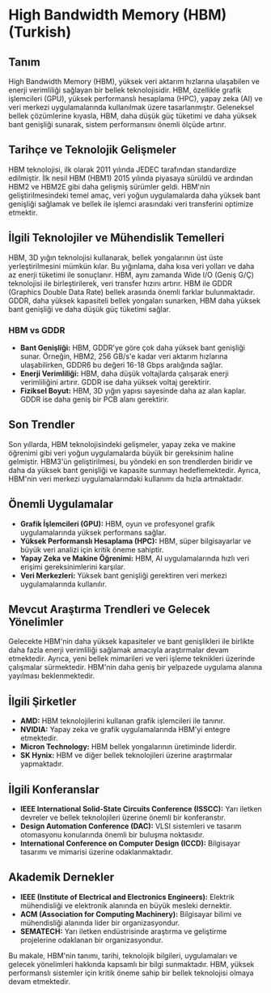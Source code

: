 # High Bandwidth Memory (HBM) (Turkish)

## Tanım
High Bandwidth Memory (HBM), yüksek veri aktarım hızlarına ulaşabilen ve enerji verimliliği sağlayan bir bellek teknolojisidir. HBM, özellikle grafik işlemcileri (GPU), yüksek performanslı hesaplama (HPC), yapay zeka (AI) ve veri merkezi uygulamalarında kullanılmak üzere tasarlanmıştır. Geleneksel bellek çözümlerine kıyasla, HBM, daha düşük güç tüketimi ve daha yüksek bant genişliği sunarak, sistem performansını önemli ölçüde artırır.

## Tarihçe ve Teknolojik Gelişmeler
HBM teknolojisi, ilk olarak 2011 yılında JEDEC tarafından standardize edilmiştir. İlk nesil HBM (HBM1) 2015 yılında piyasaya sürüldü ve ardından HBM2 ve HBM2E gibi daha gelişmiş sürümler geldi. HBM'nin geliştirilmesindeki temel amaç, veri yoğun uygulamalarda daha yüksek bant genişliği sağlamak ve bellek ile işlemci arasındaki veri transferini optimize etmektir.

## İlgili Teknolojiler ve Mühendislik Temelleri
HBM, 3D yığın teknolojisi kullanarak, bellek yongalarının üst üste yerleştirilmesini mümkün kılar. Bu yığınlama, daha kısa veri yolları ve daha az enerji tüketimi ile sonuçlanır. HBM, aynı zamanda Wide I/O (Geniş G/Ç) teknolojisi ile birleştirilerek, veri transfer hızını artırır. HBM ile GDDR (Graphics Double Data Rate) bellek arasında önemli farklar bulunmaktadır. GDDR, daha yüksek kapasiteli bellek yongaları sunarken, HBM daha yüksek bant genişliği ve daha düşük güç tüketimi sağlar.

### HBM vs GDDR
- **Bant Genişliği:** HBM, GDDR'ye göre çok daha yüksek bant genişliği sunar. Örneğin, HBM2, 256 GB/s'e kadar veri aktarım hızlarına ulaşabilirken, GDDR6 bu değeri 16-18 Gbps aralığında sağlar.
- **Enerji Verimliliği:** HBM, daha düşük voltajlarda çalışarak enerji verimliliğini artırır. GDDR ise daha yüksek voltaj gerektirir.
- **Fiziksel Boyut:** HBM, 3D yığın yapısı sayesinde daha az alan kaplar. GDDR ise daha geniş bir PCB alanı gerektirir.

## Son Trendler
Son yıllarda, HBM teknolojisindeki gelişmeler, yapay zeka ve makine öğrenimi gibi veri yoğun uygulamalarda büyük bir gereksinim haline gelmiştir. HBM3'ün geliştirilmesi, bu yöndeki en son trendlerden biridir ve daha da yüksek bant genişliği ve kapasite sunmayı hedeflemektedir. Ayrıca, HBM'nin veri merkezi uygulamalarındaki kullanımı da hızla artmaktadır.

## Önemli Uygulamalar
- **Grafik İşlemcileri (GPU):** HBM, oyun ve profesyonel grafik uygulamalarında yüksek performans sağlar.
- **Yüksek Performanslı Hesaplama (HPC):** HBM, süper bilgisayarlar ve büyük veri analizi için kritik öneme sahiptir.
- **Yapay Zeka ve Makine Öğrenimi:** HBM, AI uygulamalarında hızlı veri erişimi gereksinimlerini karşılar.
- **Veri Merkezleri:** Yüksek bant genişliği gerektiren veri merkezi uygulamalarında kullanılır.

## Mevcut Araştırma Trendleri ve Gelecek Yönelimler
Gelecekte HBM'nin daha yüksek kapasiteler ve bant genişlikleri ile birlikte daha fazla enerji verimliliği sağlamak amacıyla araştırmalar devam etmektedir. Ayrıca, yeni bellek mimarileri ve veri işleme teknikleri üzerinde çalışmalar sürmektedir. HBM'nin daha geniş bir yelpazede uygulama alanına yayılması beklenmektedir.

## İlgili Şirketler
- **AMD:** HBM teknolojilerini kullanan grafik işlemcileri ile tanınır.
- **NVIDIA:** Yapay zeka ve grafik uygulamalarında HBM'yi entegre etmektedir.
- **Micron Technology:** HBM bellek yongalarının üretiminde liderdir.
- **SK Hynix:** HBM ve diğer bellek teknolojileri üzerine araştırmalar yapmaktadır.

## İlgili Konferanslar
- **IEEE International Solid-State Circuits Conference (ISSCC):** Yarı iletken devreler ve bellek teknolojileri üzerine önemli bir konferanstır.
- **Design Automation Conference (DAC):** VLSI sistemleri ve tasarım otomasyonu konularında önemli bir buluşma noktasıdır.
- **International Conference on Computer Design (ICCD):** Bilgisayar tasarımı ve mimarisi üzerine odaklanmaktadır.

## Akademik Dernekler
- **IEEE (Institute of Electrical and Electronics Engineers):** Elektrik mühendisliği ve elektronik alanında en büyük mesleki dernektir.
- **ACM (Association for Computing Machinery):** Bilgisayar bilimi ve mühendisliği alanında lider bir organizasyondur.
- **SEMATECH:** Yarı iletken endüstrisinde araştırma ve geliştirme projelerine odaklanan bir organizasyondur.

Bu makale, HBM'nin tanımı, tarihi, teknolojik bilgileri, uygulamaları ve gelecek yönelimleri hakkında kapsamlı bir bilgi sunmaktadır. HBM, yüksek performanslı sistemler için kritik öneme sahip bir bellek teknolojisi olmaya devam etmektedir.